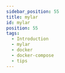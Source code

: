 ```yaml
---
sidebar_position: 55
title: mylar
id: mylar
position: 55
tags:
  - Introduction
  - mylar
  - docker
  - docker-compose
  - tips
---
```

